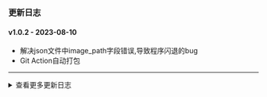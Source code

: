 ### 更新日志

#### v1.0.2 - 2023-08-10
* 解决json文件中image_path字段错误,导致程序闪退的bug
* Git Action自动打包
---

<details onclose>

<summary>查看更多更新日志</summary>

</details>

